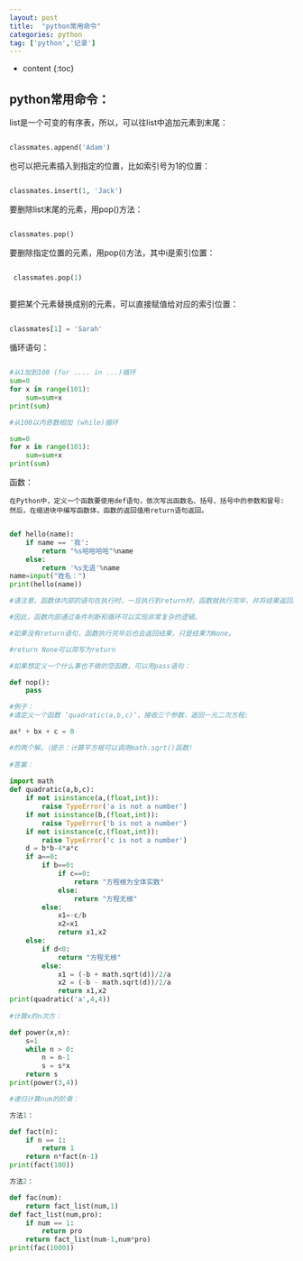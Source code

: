 ```yaml
---
layout: post
title:  "python常用命令"
categories: python
tag: ['python','记录']
---
```


* content
{:toc}

python常用命令：
-------

list是一个可变的有序表，所以，可以往list中追加元素到末尾：

~~~python

classmates.append('Adam')

~~~

也可以把元素插入到指定的位置，比如索引号为1的位置：

~~~python

classmates.insert(1, 'Jack')

~~~

要删除list末尾的元素，用pop()方法：

~~~python

classmates.pop()

~~~

要删除指定位置的元素，用pop(i)方法，其中i是索引位置：

~~~python

 classmates.pop(1)
 
 ~~~


要把某个元素替换成别的元素，可以直接赋值给对应的索引位置：

~~~python

classmates[1] = 'Sarah'

~~~

循环语句：

~~~python

#从1加到100 (for .... in ...)循环
sum=0
for x in range(101):
    sum=sum+x
print(sum) 

#从100以内奇数相加 (while)循环

sum=0
for x in range(101):
    sum=sum+x
print(sum) 

~~~

函数：

	在Python中，定义一个函数要使用def语句，依次写出函数名、括号、括号中的参数和冒号:
    然后，在缩进块中编写函数体，函数的返回值用return语句返回。

~~~python

def hello(name):
	if name == '我':
	    return "%s哈哈哈哈"%name
	else:
	    return '%s无语'%name
name=input("姓名：")
print(hello(name))

#请注意，函数体内部的语句在执行时，一旦执行到return时，函数就执行完毕，并将结果返回。

#因此，函数内部通过条件判断和循环可以实现非常复杂的逻辑。

#如果没有return语句，函数执行完毕后也会返回结果，只是结果为None。

#return None可以简写为return

#如果想定义一个什么事也不做的空函数，可以用pass语句：

def nop():
    pass

#例子： 
#请定义一个函数 ’quadratic(a,b,c)‘，接收三个参数，返回一元二次方程: 

ax² + bx + c = 0 

#的两个解。（提示：计算平方根可以调用math.sqrt()函数）
 
#答案：
 
import math
def quadratic(a,b,c):
    if not isinstance(a,(float,int)):
        raise TypeError('a is not a number')
    if not isinstance(b,(float,int)):
        raise TypeError('b is not a number')
    if not isinstance(c,(float,int)):
        raise TypeError('c is not a number')
    d = b*b-4*a*c
    if a==0:
        if b==0:
            if c==0:
                return "方程根为全体实数"
            else:
                return "方程无根"  
        else:
            x1=-c/b
            x2=x1
            return x1,x2
    else:
        if d<0:
            return "方程无根" 
        else:
            x1 = (-b + math.sqrt(d))/2/a 
            x2 = (-b - math.sqrt(d))/2/a
            return x1,x2  
print(quadratic('a',4,4))
	
#计算x的n次方：

def power(x,n):
    s=1
    while n > 0:
        n = n-1
        s = s*x	
    return s        
print(power(3,4))	

#递归计算num的阶乘：

方法1：

def fact(n):
    if n == 1:
        return 1
    return n*fact(n-1)    	
print(fact(100))

方法2：

def fac(num):
	return fact_list(num,1)
def fact_list(num,pro):
    if num == 1:
        return pro
    return fact_list(num-1,num*pro) 
print(fac(1000))    
	
~~~